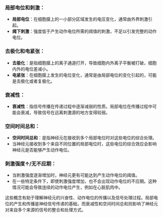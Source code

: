 ### 局部电位和刺激：
- **局部电位**：在细胞膜上的一小部分区域发生的电压变化，通常由外界刺激引起。
- **阈下刺激**：强度低于产生动作电位所需的阈值的刺激，不足以引发完整的动作电位。

### 去极化和电紧张：
- **去极化**：是指细胞膜上的离子通道打开，导致细胞内外离子平衡被打破，细胞内外的电位差减小。
- **电紧张**：在细胞膜上发生的电位变化，通常是由局部电位的变化引起的，可能是去极化或者复极化。

### 衰减性：
- **衰减性**：指信号传播在传递过程中逐渐减弱的性质。局部电位在传播过程中可能会衰减，导致信号在远离刺激源的地方变得较弱。

### 空间时间总和：
- **空间时间总和**：是指神经元在接收到多个局部电位时对这些电位的综合处理。
- 当神经元接收到多个来自不同位置的局部电位时，这些电位的综合效应会影响神经元是否能够产生动作电位。

### 刺激强度↑/无不应期：
- 当刺激强度逐渐增加时，神经元更有可能达到产生动作电位的阈值。
- 在一些特定条件下，即使刺激强度增加，也不会出现动作电位的不应期。这种情况可能会导致连续的动作电位产生，例如在心脏肌肉中。

这些概念有助于理解神经元的兴奋性、动作电位的传播以及信号处理过程。局部电位的产生和传播是神经信号传递的基础，而衰减性和空间时间总和则影响了神经元对来自多个来源的信号的整合和处理方式。